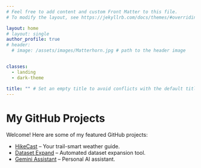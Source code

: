 ```yaml
---
# Feel free to add content and custom Front Matter to this file.
# To modify the layout, see https://jekyllrb.com/docs/themes/#overriding-theme-defaults

layout: home
# layout: single
author_profile: true
# header:
  # image: /assets/images/Matterhorn.jpg # path to the header image


classes:
  - landing
  - dark-theme

title: "" # Set an empty title to avoid conflicts with the default title in the layout
---
```


# My GitHub Projects
Welcome! Here are some of my featured GitHub projects:

<ul>
  <li><a href="https://github.com/A1exan10er/HikeCast" target="_blank">HikeCast</a> – Your trail-smart weather guide.</li>
  <li><a href="https://github.com/A1exan10er/DatasetExpand" target="_blank">Dataset Expand</a> – Automated dataset expansion tool.</li>
  <li><a href="https://github.com/A1exan10er/Gemini_Assistant" target="_blank">Gemini Assistant</a> – Personal AI assistant.</li>
</ul>